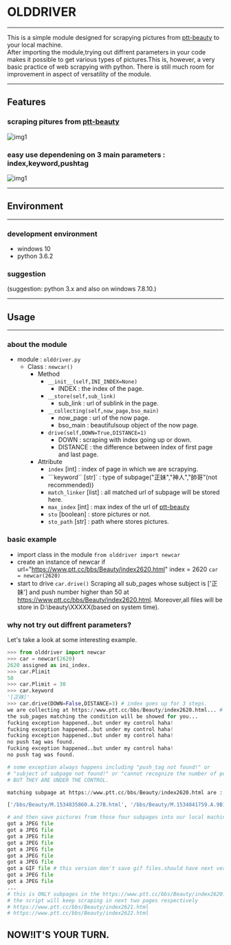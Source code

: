 # OLDDRIVER
***
This is a simple module designed for scrapying pictures from [ptt-beauty](https://www.ptt.cc/bbs/Beauty/index.html) to your local machine.  
After importing the module,trying out diffrent parameters in your code makes it possible to get various types of pictures.This is, however, a very basic practice of web scrapying with python.   There is still much room for improvement in aspect of versatility of the module.
***
## Features

### scraping pitures from [ptt-beauty](https://www.ptt.cc/bbs/Beauty/index.html)
![img1](D:\web_scraper\ch6\img2.png)
### easy use dependening on 3 main parameters : index,keyword,pushtag
![img1](D:\web_scraper\ch6\img3.png)


***
## Environment
***
### development environment
* windows 10
* python 3.6.2

### suggestion
(suggestion: python 3.x and also on windows 7.8.10.)

***
## Usage
***
### about the module
* module : ```olddriver.py```
    * Class : ```newcar()```
        * Method
            * ```__init__(self,INI_INDEX=None)```
                * INDEX : the index of the page.
            * ```__store(self,sub_link)```
                * sub_link : url of sublink in the page.
            * ```__collecting(self,now_page,bso_main)```
                * now_page : url of the now page.
                * bso_main : beautifulsoup object of the now page.
            * ```drive(self,DOWN=True,DISTANCE=1)```
                * DOWN : scraping with index going up or down.
                * DISTANCE : the difference between index of first page                                                        and last page. 
        * Attribute
            * ```index``` [int] : index of page in which we are scrapying.
            * ```keyword`` [str]` : type of subpage("正妹","神人","帥哥"(not recommended))
            * ```match_linker``` [list] : all matched url of subpage will be stored here.
            * ```max_index``` [int] : max index of the  url of        [ptt-beauty](https://www.ptt.cc/bbs/Beauty/index.html) 
            * ```sto``` [boolean] : store pictures or not.
            * ```sto_path``` [str] : path where stores pictures.
            
        
### basic example
* import class in the module
```from olddriver import newcar```
* create an instance of newcar
if url="https://www.ptt.cc/bbs/Beauty/index2620.html"
index = 2620
```car = newcar(2620)```
* start to drive
```car.drive()```
Scraping all sub_pages whose subject is ['正妹'] and push number higher than 50 at https://www.ptt.cc/bbs/Beauty/index2620.html. Moreover,all files will be store in D:\beauty\XXXXX(based on system time).

### why not try out diffrent parameters?
Let's take a look at some interesting example.
```python
>>> from olddriver import newcar
>>> car = newcar(2620)
2620 assigned as ini_index.
>>> car.Plimit
50
>>> car.Plimit = 30
>>> car.keyword
'[正妹]'
>>> car.drive(DOWN=False,DISTANCE=3) # index goes up for 3 steps.
we are collecting at https://www.ptt.cc/bbs/Beauty/index2620.html... # collecting
the sub_pages matching the condition will be showed for you...
fucking exception happened..but under my control haha!
fucking exception happened..but under my control haha!
fucking exception happened..but under my control haha! 
no push tag was found.
fucking exception happened..but under my control haha!
no push tag was found.

# some exception always happens including "push_tag not found!" or
# "subject of subpage not found!" or "cannot recognize the number of push_tag!"
# BUT THEY ARE UNDER THE CONTROL.

matching subpage at https://www.ptt.cc/bbs/Beauty/index2620.html are :

['/bbs/Beauty/M.1534835860.A.27B.html', '/bbs/Beauty/M.1534841759.A.9B1.html', '/bbs/Beauty/M.1534844388.A.442.html', '/bbs/Beauty/M.1534850750.A.EC0.html']

# and then save pictures from those four subpages into our local machine (sto_path)
got a JPEG file
got a JPEG file
got a JPEG file
got a JPEG file
got a JPEG file
got a JPEG file
got a JPEG file
got a GIF file # this version don't save gif files.should have next version.
got a JPEG file
got a JPEG file
...
# this is ONLY subpages in the https://www.ptt.cc/bbs/Beauty/index2620.html
# the script will keep scraping in next two pages respectively
# https://www.ptt.cc/bbs/Beauty/index2621.html
# https://www.ptt.cc/bbs/Beauty/index2622.html
```
## NOW!IT'S YOUR TURN.










